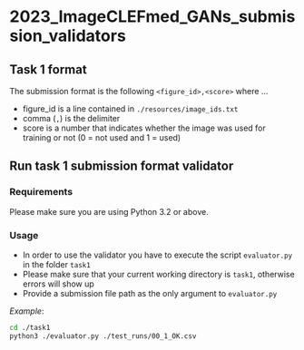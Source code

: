 # 2023_ImageCLEFmed_GANs_submission_validators

## Task 1 format

The submission format is the following `<figure_id>,<score>` where ...
- figure_id is a line contained in `./resources/image_ids.txt`
- comma (`,`) is the delimiter
- score is a number that indicates whether the image was used for training or not (0 = not used and 1 = used)


## Run task 1 submission format validator

### Requirements
Please make sure you are using Python 3.2 or above.

### Usage

- In order to use the validator you have to execute the script `evaluator.py` in the folder `task1`
- Please make sure that your current working directory is `task1`, otherwise errors will show up
- Provide a submission file path as the only argument to `evaluator.py`

*Example*:
```bash
cd ./task1
python3 ./evaluator.py ./test_runs/00_1_OK.csv
```